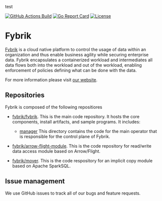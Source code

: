 test

[![GitHub Actions Build](https://github.com/fybrik/fybrik/actions/workflows/build.yml/badge.svg)](https://github.com/fybrik/fybrik/actions/workflows/build.yml)
[![Go Report Card](https://goreportcard.com/badge/github.com/fybrik/fybrik)](https://goreportcard.com/report/github.com/fybrik/fybrik)
[![License](https://img.shields.io/badge/License-Apache%202.0-blue.svg)](https://opensource.org/licenses/Apache-2.0)

# Fybrik

[Fybrik](https://fybrik.io/) is a cloud native platform to control the usage of data within an organization and thus enable business agility while securing enterprise data. Fybrik encapsulates a containerized workload and intermediates all data flows both into the workload and out of the workload, enabling enforcement of policies defining what can be done with the data.

For more information please visit [our website](https://fybrik.io/).

## Repositories

Fybrik is composed of the following repositiores

- [fybrik/fybrik](https://github.com/fybrik/fybrik). This is the main code repository. It hosts the core components, install artifacts, and sample programs. It includes:

  - [manager](manager) This directory contains the code for the main operator that is responsible for the control plane of Fybrik.

- [fybrik/arrow-flight-module](https://github.com/fybrik/arrow-flight-module). This is the code repository for read/write data access module based on Arrow/Flight.

- [fybrik/mover](https://github.com/fybrik/mover). This is the code respository for an implicit copy module based on Apache SparkSQL.

## Issue management

We use GitHub issues to track all of our bugs and feature requests.

